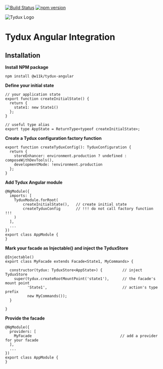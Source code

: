 
[![Build Status](https://travis-ci.org/w11k/Tydux-angular.svg?branch=master)](https://travis-ci.org/w11k/Tydux-angular)
[![npm version](https://badge.fury.io/js/%40w11k%2Ftydux-angular.svg)](https://badge.fury.io/js/%40w11k%2Ftydux-angular)

![Tydux Logo](https://raw.githubusercontent.com/w11k/Tydux/master/doc/tydux_logo.png)

# Tydux Angular Integration

## Installation

**Install NPM package**

```
npm install @w11k/tydux-angular
```

**Define your initial state**

```
// your application state
export function createInitialState() {
  return {
    state1: new State1()
  };
}

// useful type alias 
export type AppState = ReturnType<typeof createInitialState>;
```

**Create a Tydux configuration factory function**

```
export function createTyduxConfig(): TyduxConfiguration {
  return {
    storeEnhancer: environment.production ? undefined : composeWithDevTools(),
    developmentMode: !environment.production
  };
}
```


**Add Tydux Angular module**

```
@NgModule({
  imports: [
    TyduxModule.forRoot(
        createInitialState(),   // create initial state 
        createTyduxConfig       // !!! do not call factory function !!!
    )
  ],
  ...
})
export class AppModule {
}
```


**Mark your facade as Injectable() and inject the TyduxStore**

```
@Injectable()
export class MyFacade extends Facade<State1, MyCommands> {

  constructor(tydux: TyduxStore<AppState>) {         // inject TyduxStore
    super(tydux.createRootMountPoint('state1'),      // the facade's mount point
          'State1',                                  // action's type prefix
          new MyCommands());
  }

}
```

**Provide the facade**

```
@NgModule({
  providers: [
    MyFacade                                        // add a provider for your facade
  ],
  ...
})
export class AppModule {
}
```




